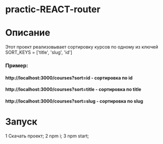 # practic-REACT-router 

# Описание 
Этот проект реализовывает сортировку курсов по одному из ключей SORT_KEYS = ['title', 'slug', 'id'] 
### Пример:
#### http://localhost:3000/courses?sort=id - сортировка по id
#### http://localhost:3000/courses?sort=title - сортировка по title
#### http://localhost:3000/courses?sort=slug - сортировка по slug
# Запуск
1 Скачать проект;
2 npm i;
3 npm start;


